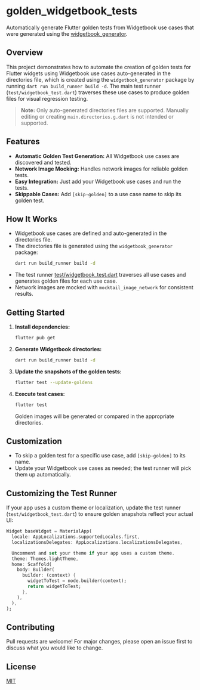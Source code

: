 # golden_widgetbook_tests

Automatically generate Flutter golden tests from Widgetbook use cases that were generated using the [widgetbook_generator](https://pub.dev/packages/widgetbook_generator).

## Overview
This project demonstrates how to automate the creation of golden tests for Flutter widgets using Widgetbook use cases auto-generated in the directories file, which is created using the `widgetbook_generator` package by running `dart run build_runner build -d`. The main test runner (`test/widgetbook_test.dart`) traverses these use cases to produce golden files for visual regression testing.

> **Note:** Only auto-generated directories files are supported. Manually editing or creating `main.directories.g.dart` is not intended or supported.

## Features
- **Automatic Golden Test Generation:** All Widgetbook use cases are discovered and tested.
- **Network Image Mocking:** Handles network images for reliable golden tests.
- **Easy Integration:** Just add your Widgetbook use cases and run the tests.
- **Skippable Cases:** Add `[skip-golden]` to a use case name to skip its golden test.

## How It Works
- Widgetbook use cases are defined and auto-generated in the directories file.
- The directories file is generated using the `widgetbook_generator` package:
  ```bash
  dart run build_runner build -d
  ```
- The test runner [test/widgetbook_test.dart](test/widgetbook_test.dart) traverses all use cases and generates golden files for each use case.
- Network images are mocked with `mocktail_image_network` for consistent results.

## Getting Started
1. **Install dependencies:**
   ```bash
   flutter pub get
   ```
2. **Generate Widgetbook directories:**
   ```bash
   dart run build_runner build -d
   ```
3. **Update the snapshots of the golden tests:**
   ```bash
   flutter test --update-goldens
   ```
4. **Execute test cases:**
   ```bash
   flutter test
   ```
   Golden images will be generated or compared in the appropriate directories.

## Customization
- To skip a golden test for a specific use case, add `[skip-golden]` to its name.
- Update your Widgetbook use cases as needed; the test runner will pick them up automatically.

## Customizing the Test Runner
If your app uses a custom theme or localization, update the test runner (`test/widgetbook_test.dart`) to ensure golden snapshots reflect your actual UI:

```dart
Widget baseWidget = MaterialApp(
  locale: AppLocalizations.supportedLocales.first,
  localizationsDelegates: AppLocalizations.localizationsDelegates,

  Uncomment and set your theme if your app uses a custom theme.
  theme: Themes.lightTheme,
  home: Scaffold(
    body: Builder(
      builder: (context) {
        widgetToTest = node.builder(context);
        return widgetToTest;
      },
    ),
  ),
);
```

## Contributing
Pull requests are welcome! For major changes, please open an issue first to discuss what you would like to change.

## License
[MIT](LICENSE)
